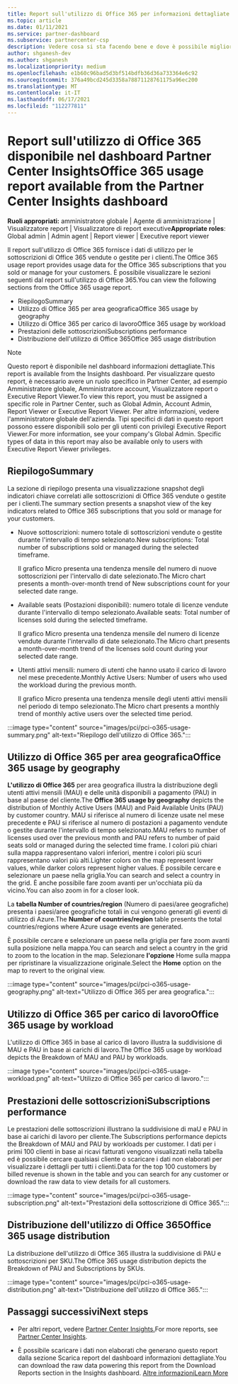 ```yaml
---
title: Report sull'utilizzo di Office 365 per informazioni dettagliate sul Centro per i partner
ms.topic: article
ms.date: 01/11/2021
ms.service: partner-dashboard
ms.subservice: partnercenter-csp
description: Vedere cosa si sta facendo bene e dove è possibile migliorare l'utilizzo delle sottoscrizioni di Office 365 che si vendono o gestiscono per i clienti.
author: shganesh-dev
ms.author: shganesh
ms.localizationpriority: medium
ms.openlocfilehash: e1b60c96bad5d3bf514bdfb36d36a733364e6c92
ms.sourcegitcommit: 376a49bcd245d3358a78871128761175a96ec200
ms.translationtype: MT
ms.contentlocale: it-IT
ms.lasthandoff: 06/17/2021
ms.locfileid: "112277811"
---
```

# <a name="office-365-usage-report-available-from-the-partner-center-insights-dashboard"></a><span data-ttu-id="3c14b-103">Report sull'utilizzo di Office 365 disponibile nel dashboard Partner Center Insights</span><span class="sxs-lookup"><span data-stu-id="3c14b-103">Office 365 usage report available from the Partner Center Insights dashboard</span></span>

<span data-ttu-id="3c14b-104">**Ruoli appropriati:** amministratore globale | Agente di amministrazione | Visualizzatore report | Visualizzatore di report executive</span><span class="sxs-lookup"><span data-stu-id="3c14b-104">**Appropriate roles**: Global admin | Admin agent | Report viewer | Executive report viewer</span></span>

<span data-ttu-id="3c14b-105">Il report sull'utilizzo di Office 365 fornisce i dati di utilizzo per le sottoscrizioni di Office 365 vendute o gestite per i clienti.</span><span class="sxs-lookup"><span data-stu-id="3c14b-105">The Office 365 usage report provides usage data for the Office 365 subscriptions that you sold or manage for your customers.</span></span> <span data-ttu-id="3c14b-106">È possibile visualizzare le sezioni seguenti dal report sull'utilizzo di Office 365.</span><span class="sxs-lookup"><span data-stu-id="3c14b-106">You can view the following sections from the Office 365 usage report.</span></span>

- <span data-ttu-id="3c14b-107">Riepilogo</span><span class="sxs-lookup"><span data-stu-id="3c14b-107">Summary</span></span>
- <span data-ttu-id="3c14b-108">Utilizzo di Office 365 per area geografica</span><span class="sxs-lookup"><span data-stu-id="3c14b-108">Office 365 usage by geography</span></span>
- <span data-ttu-id="3c14b-109">Utilizzo di Office 365 per carico di lavoro</span><span class="sxs-lookup"><span data-stu-id="3c14b-109">Office 365 usage by workload</span></span>
- <span data-ttu-id="3c14b-110">Prestazioni delle sottoscrizioni</span><span class="sxs-lookup"><span data-stu-id="3c14b-110">Subscriptions performance</span></span>
- <span data-ttu-id="3c14b-111">Distribuzione dell'utilizzo di Office 365</span><span class="sxs-lookup"><span data-stu-id="3c14b-111">Office 365 usage distribution</span></span>

 > [!NOTE]
 > <span data-ttu-id="3c14b-112">Questo report è disponibile nel dashboard informazioni dettagliate.</span><span class="sxs-lookup"><span data-stu-id="3c14b-112">This report is available from the Insights dashboard.</span></span> <span data-ttu-id="3c14b-113">Per visualizzare questo report, è necessario avere un ruolo specifico in Partner Center, ad esempio Amministratore globale, Amministratore account, Visualizzatore report o Executive Report Viewer.</span><span class="sxs-lookup"><span data-stu-id="3c14b-113">To view this report, you must be assigned a specific role in Partner Center, such as Global Admin, Account Admin, Report Viewer or Executive Report Viewer.</span></span> <span data-ttu-id="3c14b-114">Per altre informazioni, vedere l'amministratore globale dell'azienda. Tipi specifici di dati in questo report possono essere disponibili solo per gli utenti con privilegi Executive Report Viewer.</span><span class="sxs-lookup"><span data-stu-id="3c14b-114">For more information, see your company's Global Admin. Specific types of data in this report may also be available only to users with Executive Report Viewer privileges.</span></span>

## <a name="summary"></a><span data-ttu-id="3c14b-115">Riepilogo</span><span class="sxs-lookup"><span data-stu-id="3c14b-115">Summary</span></span>

<span data-ttu-id="3c14b-116">La sezione di riepilogo presenta una visualizzazione snapshot degli indicatori chiave correlati alle sottoscrizioni di Office 365 vendute o gestite per i clienti.</span><span class="sxs-lookup"><span data-stu-id="3c14b-116">The summary section presents a snapshot view of the key indicators related to Office 365 subscriptions that you sold or manage for your customers.</span></span>  

- <span data-ttu-id="3c14b-117">Nuove sottoscrizioni: numero totale di sottoscrizioni vendute o gestite durante l'intervallo di tempo selezionato.</span><span class="sxs-lookup"><span data-stu-id="3c14b-117">New subscriptions: Total number of subscriptions sold or managed during the selected timeframe.</span></span>

   <span data-ttu-id="3c14b-118">Il grafico Micro presenta una tendenza mensile del numero di nuove sottoscrizioni per l'intervallo di date selezionato.</span><span class="sxs-lookup"><span data-stu-id="3c14b-118">The Micro chart presents a month-over-month trend of New subscriptions count for your selected date range.</span></span>

- <span data-ttu-id="3c14b-119">Available seats (Postazioni disponibili): numero totale di licenze vendute durante l'intervallo di tempo selezionato.</span><span class="sxs-lookup"><span data-stu-id="3c14b-119">Available seats: Total number of licenses sold during the selected timeframe.</span></span>

   <span data-ttu-id="3c14b-120">Il grafico Micro presenta una tendenza mensile del numero di licenze vendute durante l'intervallo di date selezionato.</span><span class="sxs-lookup"><span data-stu-id="3c14b-120">The Micro chart presents a month-over-month trend of the licenses sold count during your selected date range.</span></span>

- <span data-ttu-id="3c14b-121">Utenti attivi mensili: numero di utenti che hanno usato il carico di lavoro nel mese precedente.</span><span class="sxs-lookup"><span data-stu-id="3c14b-121">Monthly Active Users: Number of users who used the workload during the previous month.</span></span> 

   <span data-ttu-id="3c14b-122">Il grafico Micro presenta una tendenza mensile degli utenti attivi mensili nel periodo di tempo selezionato.</span><span class="sxs-lookup"><span data-stu-id="3c14b-122">The Micro chart presents a monthly trend of monthly active users over the selected time period.</span></span>

:::image type="content" source="images/pci/pci-o365-usage-summary.png" alt-text="Riepilogo dell'utilizzo di Office 365.":::

## <a name="office-365-usage-by-geography"></a><span data-ttu-id="3c14b-124">Utilizzo di Office 365 per area geografica</span><span class="sxs-lookup"><span data-stu-id="3c14b-124">Office 365 usage by geography</span></span>

<span data-ttu-id="3c14b-125">**L'utilizzo di Office 365** per area geografica illustra la distribuzione degli utenti attivi mensili (MAU) e delle unità disponibili a pagamento (PAU) in base al paese del cliente.</span><span class="sxs-lookup"><span data-stu-id="3c14b-125">The **Office 365 usage by geography** depicts the distribution of Monthly Active Users (MAU) and Paid Available Units (PAU) by customer country.</span></span> <span data-ttu-id="3c14b-126">MAU si riferisce al numero di licenze usate nel mese precedente e PAU si riferisce al numero di postazioni a pagamento vendute o gestite durante l'intervallo di tempo selezionato.</span><span class="sxs-lookup"><span data-stu-id="3c14b-126">MAU refers to number of licenses used over the previous month and PAU refers to number of paid seats sold or managed during the selected time frame.</span></span> <span data-ttu-id="3c14b-127">I colori più chiari sulla mappa rappresentano valori inferiori, mentre i colori più scuri rappresentano valori più alti.</span><span class="sxs-lookup"><span data-stu-id="3c14b-127">Lighter colors on the map represent lower values, while darker colors represent higher values.</span></span> <span data-ttu-id="3c14b-128">È possibile cercare e selezionare un paese nella griglia.</span><span class="sxs-lookup"><span data-stu-id="3c14b-128">You can search and select a country in the grid.</span></span> <span data-ttu-id="3c14b-129">È anche possibile fare zoom avanti per un'occhiata più da vicino.</span><span class="sxs-lookup"><span data-stu-id="3c14b-129">You can also zoom in for a closer look.</span></span>

<span data-ttu-id="3c14b-130">La **tabella Number of countries/region** (Numero di paesi/aree geografiche) presenta i paesi/aree geografiche totali in cui vengono generati gli eventi di utilizzo di Azure.</span><span class="sxs-lookup"><span data-stu-id="3c14b-130">The **Number of countries/region** table presents the total countries/regions where Azure usage events are generated.</span></span>

<span data-ttu-id="3c14b-131">È possibile cercare e selezionare un paese nella griglia per fare zoom avanti sulla posizione nella mappa.</span><span class="sxs-lookup"><span data-stu-id="3c14b-131">You can search and select a country in the grid to zoom to the location in the map.</span></span> <span data-ttu-id="3c14b-132">Selezionare **l'opzione** Home sulla mappa per ripristinare la visualizzazione originale.</span><span class="sxs-lookup"><span data-stu-id="3c14b-132">Select the **Home** option on the map to revert to the original view.</span></span>


:::image type="content" source="images/pci/pci-o365-usage-geography.png" alt-text="Utilizzo di Office 365 per area geografica.":::

## <a name="office-365-usage-by-workload"></a><span data-ttu-id="3c14b-134">Utilizzo di Office 365 per carico di lavoro</span><span class="sxs-lookup"><span data-stu-id="3c14b-134">Office 365 usage by workload</span></span>

<span data-ttu-id="3c14b-135">L'utilizzo di Office 365 in base al carico di lavoro illustra la suddivisione di MAU e PAU in base ai carichi di lavoro.</span><span class="sxs-lookup"><span data-stu-id="3c14b-135">The Office 365 usage by workload depicts the Breakdown of MAU and PAU by workloads.</span></span>

:::image type="content" source="images/pci/pci-o365-usage-workload.png" alt-text="Utilizzo di Office 365 per carico di lavoro.":::

## <a name="subscriptions-performance"></a><span data-ttu-id="3c14b-137">Prestazioni delle sottoscrizioni</span><span class="sxs-lookup"><span data-stu-id="3c14b-137">Subscriptions performance</span></span>

<span data-ttu-id="3c14b-138">Le prestazioni delle sottoscrizioni illustrano la suddivisione di maU e PAU in base ai carichi di lavoro per cliente.</span><span class="sxs-lookup"><span data-stu-id="3c14b-138">The Subscriptions performance depicts the Breakdown of MAU and PAU by workloads per customer.</span></span> <span data-ttu-id="3c14b-139">I dati per i primi 100 clienti in base ai ricavi fatturati vengono visualizzati nella tabella ed è possibile cercare qualsiasi cliente o scaricare i dati non elaborati per visualizzare i dettagli per tutti i clienti.</span><span class="sxs-lookup"><span data-stu-id="3c14b-139">Data for the top 100 customers by billed revenue is shown in the table and you can search for any customer or download the raw data to view details for all customers.</span></span>

:::image type="content" source="images/pci/pci-o365-usage-subscription.png" alt-text="Prestazioni della sottoscrizione di Office 365.":::

## <a name="office-365-usage-distribution"></a><span data-ttu-id="3c14b-141">Distribuzione dell'utilizzo di Office 365</span><span class="sxs-lookup"><span data-stu-id="3c14b-141">Office 365 usage distribution</span></span>

<span data-ttu-id="3c14b-142">La distribuzione dell'utilizzo di Office 365 illustra la suddivisione di PAU e sottoscrizioni per SKU.</span><span class="sxs-lookup"><span data-stu-id="3c14b-142">The Office 365 usage distribution depicts the Breakdown of PAU and Subscriptions by SKUs.</span></span>

:::image type="content" source="images/pci/pci-o365-usage-distribution.png" alt-text="Distribuzione dell'utilizzo di Office 365.":::

## <a name="next-steps"></a><span data-ttu-id="3c14b-144">Passaggi successivi</span><span class="sxs-lookup"><span data-stu-id="3c14b-144">Next steps</span></span>

- <span data-ttu-id="3c14b-145">Per altri report, vedere [Partner Center Insights.](partner-center-insights.md)</span><span class="sxs-lookup"><span data-stu-id="3c14b-145">For more reports, see [Partner Center Insights](partner-center-insights.md).</span></span>

- <span data-ttu-id="3c14b-146">È possibile scaricare i dati non elaborati che generano questo report dalla sezione Scarica report del dashboard informazioni dettagliate.</span><span class="sxs-lookup"><span data-stu-id="3c14b-146">You can download the raw data powering this report from the Download Reports section in the Insights dashboard.</span></span> [<span data-ttu-id="3c14b-147">Altre informazioni</span><span class="sxs-lookup"><span data-stu-id="3c14b-147">Learn More</span></span>](pci-download-reports.md) 

